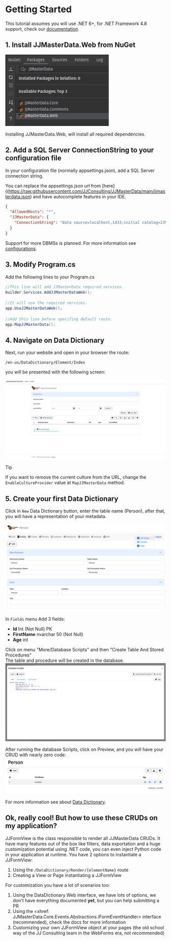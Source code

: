 # Getting Started

This tutorial assumes you will use .NET 6+, for .NET Framework 4.8 support,
check our [documentation](miscellaneous/netframework.md).

## 1. Install JJMasterData.Web from NuGet
![JJMasterData Nuget](../media/NuGet.png)

Installing JJMasterData.Web, will install all required dependencies.

## 2. Add a SQL Server ConnectionString to your configuration file
In your configuration file (normally appsettings.json), add a SQL Server connection string. 


You can replace the appsettings.json url from [here]((https://raw.githubusercontent.com/JJConsulting/JJMasterData/main/jjmasterdata.json) and have autocomplete features in your IDE.


```json
{
  "AllowedHosts": "*",
  "JJMasterData": {
    "ConnectionString": "data source=localhost,1433;initial catalog=JJMasterData;Integrated Security=True"
  }
}
```
Support for more DBMSs is planned. 
For more information see [configurations](configurations.md).

## 3. Modify Program.cs
Add the following lines to your Program.cs
```csharp
//This line will add JJMasterData required services.
builder.Services.AddJJMasterDataWeb();

//It will use the required services.
app.UseJJMasterDataWeb();

//Add this line before specifing default route.
app.MapJJMasterData();
```

## 4. Navigate on Data Dictionary
Next, run your website and open in your browser the route:
```
/en-us/DataDictionary/Element/Index
```
you will be presented with the following screen:

![DataDictionaries Home](../media/DataDictionariesHome.png)

> [!TIP] 
> If you want to remove the current culture from the URL, change the `EnableCultureProvider` value at `MapJJMasterData` method.

## 5. Create your first Data Dictionary
Click in `New` Data Dictionary button, enter the table name (Person), after that, you will have a representation of your metadata.

![Person Data Dictionary](../media/PersonDataDictionary.png)

In `Fields` menu Add 3 fields:
 - **Id** Int (Not Null) PK
 - **FirstName** nvarchar 50 (Not Null)
 - **Age** int

Click on menu "More/Database Scripts" and then "Create Table And Stored Procedures"<br>
The table and procedure will be created in the database.
![Person Scripts.png](../media/PersonScripts.png)

After running the database Scripts, click on Preview, 
and you will have your CRUD with nearly zero code:
![Person CRUD](../media/PersonCRUD.png)

For more information see about [Data Dictionary](tutorials/creating_data_dictionary.md).

## Ok, really cool! But how to use these CRUDs on my application?
JJFormView is the class responsible to render all JJMasterData CRUDs. It have many features out of the box like filters, data exportation and
a huge customization potential using .NET code, you can even inject Python code in your application at runtime.
You have 2 options to instantiate a JJFormView:

1. Using the `/DataDictionary/Render/{elementName}` route
2. Creating a View or Page instantiating a JJFormView

For customization you have a lot of scenarios too:
1. Using the DataDictionary Web interface, we have lots of options, we don't have everything documented **yet**, but you can help submitting a PR
2. Using the <xhref: JJMasterData.Core.Events.Abstractions.IFormEventHandler> interface (recommended), check the docs for more information
3. Customizing your own JJFormView object at your pages (the old school way of the JJ Consulting team in the WebForms era, not recommended)
